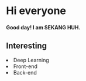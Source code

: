 <h1>Hi everyone</h1>

<h4>Good day! I am SEKANG HUH.</h4>

<h2> Interesting </h2>
<li> Deep Learning</li>
<li> Front-end</li>
<li> Back-end</li>
